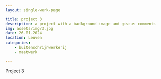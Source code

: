 ```yaml
---
layout: single-werk-page

title: project 3
description: a project with a background image and giscus comments
img: assets/img/3.jpg
date: 26-01-2024
location: Leuven
categories: 
    - buitenschrijnwerkerij
    - maatwerk

---
```


Project 3